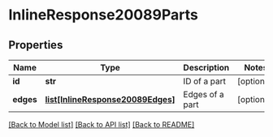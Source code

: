 # InlineResponse20089Parts

## Properties
Name | Type | Description | Notes
------------ | ------------- | ------------- | -------------
**id** | **str** | ID of a part | [optional] 
**edges** | [**list[InlineResponse20089Edges]**](InlineResponse20089Edges.md) | Edges of a part | [optional] 

[[Back to Model list]](../README.md#documentation-for-models) [[Back to API list]](../README.md#documentation-for-api-endpoints) [[Back to README]](../README.md)


